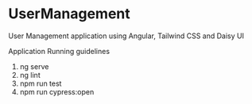 # UserManagement
User Management application using Angular, Tailwind CSS and Daisy UI

Application Running guidelines
1) ng serve
2) ng lint 
3) npm run test
4) npm run cypress:open
